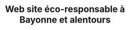 ---
title: "Web site éco-responsable à Bayonne et alentours"
# watermark text
watermark: "WebPlusUn"
# page header background image
bg_image: ""
# meta description
description : "Un service de conception de sites éco-responsables et de stratégie d'optimisation SXO au Pays basque."
---